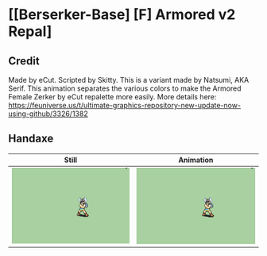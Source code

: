 # [\[Berserker-Base\] \[F\] Armored v2 Repal]

## Credit

Made by eCut.
Scripted by Skitty.
This is a variant made by Natsumi, AKA Serif.
This animation separates the various colors to make the Armored Female Zerker by eCut repalette more easily.
More details here: https://feuniverse.us/t/ultimate-graphics-repository-new-update-now-using-github/3326/1382
	
## Handaxe

| Still | Animation |
| :---: | :-------: |
| ![Handaxe still](./Handaxe_000.png) | ![Handaxe animation](./Handaxe.gif) |
